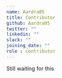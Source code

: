 ```yaml
---
name: Aardra05
title: Contributor
github: Aardra05
twitter: ""
linkedin: ""
slack: ""
joining_date: ""
role : contributor
---
```


Still waiting for this

